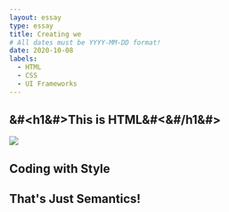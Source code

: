 ```yaml
---
layout: essay
type: essay
title: Creating we
# All dates must be YYYY-MM-DD format!
date: 2020-10-08
labels:
  - HTML 
  - CSS
  - UI Frameworks
---
```


## &#<h1&#>This is HTML&#<&#/h1&#>

<img class="ui medium right floated rounded image" src="https://www.simplilearn.com/ice9/free_resources_article_thumb/X_Reasons_to_learn_Javascript.jpg">

## Coding with Style

## That's Just Semantics!
